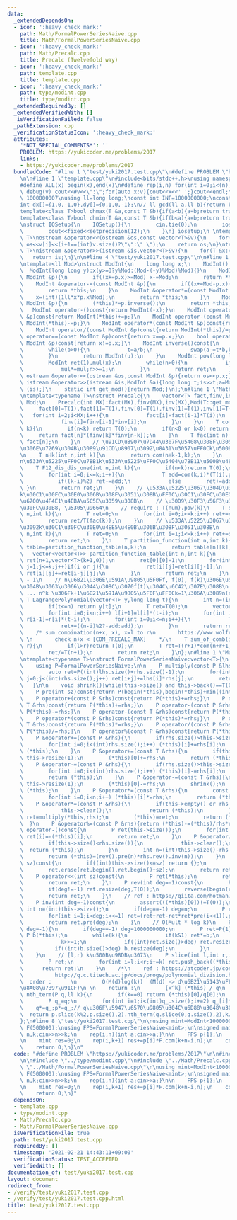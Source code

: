 ```yaml
---
data:
  _extendedDependsOn:
  - icon: ':heavy_check_mark:'
    path: Math/FormalPowerSeriesNaive.cpp
    title: Math/FormalPowerSeriesNaive.cpp
  - icon: ':heavy_check_mark:'
    path: Math/Precalc.cpp
    title: Precalc (Twelvefold way)
  - icon: ':heavy_check_mark:'
    path: template.cpp
    title: template.cpp
  - icon: ':heavy_check_mark:'
    path: type/modint.cpp
    title: type/modint.cpp
  _extendedRequiredBy: []
  _extendedVerifiedWith: []
  _isVerificationFailed: false
  _pathExtension: cpp
  _verificationStatusIcon: ':heavy_check_mark:'
  attributes:
    '*NOT_SPECIAL_COMMENTS*': ''
    PROBLEM: https://yukicoder.me/problems/2017
    links:
    - https://yukicoder.me/problems/2017
  bundledCode: "#line 1 \"test/yuki2017.test.cpp\"\n#define PROBLEM \"https://yukicoder.me/problems/2017\"\
    \n\n#line 1 \"template.cpp\"\n#include<bits/stdc++.h>\nusing namespace std;\n\
    #define ALL(x) begin(x),end(x)\n#define rep(i,n) for(int i=0;i<(n);i++)\n#define\
    \ debug(v) cout<<#v<<\":\";for(auto x:v){cout<<x<<' ';}cout<<endl;\n#define mod\
    \ 1000000007\nusing ll=long long;\nconst int INF=1000000000;\nconst ll LINF=1001002003004005006ll;\n\
    int dx[]={1,0,-1,0},dy[]={0,1,0,-1};\n// ll gcd(ll a,ll b){return b?gcd(b,a%b):a;}\n\
    template<class T>bool chmax(T &a,const T &b){if(a<b){a=b;return true;}return false;}\n\
    template<class T>bool chmin(T &a,const T &b){if(b<a){a=b;return true;}return false;}\n\
    \nstruct IOSetup{\n    IOSetup(){\n        cin.tie(0);\n        ios::sync_with_stdio(0);\n\
    \        cout<<fixed<<setprecision(12);\n    }\n} iosetup;\n \ntemplate<typename\
    \ T>\nostream &operator<<(ostream &os,const vector<T>&v){\n    for(int i=0;i<(int)v.size();i++)\
    \ os<<v[i]<<(i+1==(int)v.size()?\"\":\" \");\n    return os;\n}\ntemplate<typename\
    \ T>\nistream &operator>>(istream &is,vector<T>&v){\n    for(T &x:v)is>>x;\n \
    \   return is;\n}\n\n#line 4 \"test/yuki2017.test.cpp\"\n\n#line 1 \"type/modint.cpp\"\
    \ntemplate<ll Mod>\nstruct ModInt{\n    long long x;\n    ModInt():x(0){}\n  \
    \  ModInt(long long y):x(y>=0?y%Mod:(Mod-(-y)%Mod)%Mod){}\n    ModInt &operator+=(const\
    \ ModInt &p){\n        if((x+=p.x)>=Mod) x-=Mod;\n        return *this;\n    }\n\
    \    ModInt &operator-=(const ModInt &p){\n        if((x+=Mod-p.x)>=Mod)x-=Mod;\n\
    \        return *this;\n    }\n    ModInt &operator*=(const ModInt &p){\n    \
    \    x=(int)(1ll*x*p.x%Mod);\n        return *this;\n    }\n    ModInt &operator/=(const\
    \ ModInt &p){\n        (*this)*=p.inverse();\n        return *this;\n    }\n \
    \   ModInt operator-()const{return ModInt(-x);}\n    ModInt operator+(const ModInt\
    \ &p)const{return ModInt(*this)+=p;}\n    ModInt operator-(const ModInt &p)const{return\
    \ ModInt(*this)-=p;}\n    ModInt operator*(const ModInt &p)const{return ModInt(*this)*=p;}\n\
    \    ModInt operator/(const ModInt &p)const{return ModInt(*this)/=p;}\n    bool\
    \ operator==(const ModInt &p)const{return x==p.x;}\n    bool operator!=(const\
    \ ModInt &p)const{return x!=p.x;}\n    ModInt inverse()const{\n        int a=x,b=Mod,u=1,v=0,t;\n\
    \        while(b>0){\n            t=a/b;\n            swap(a-=t*b,b);swap(u-=t*v,v);\n\
    \        }\n        return ModInt(u);\n    }\n    ModInt pow(long long n)const{\n\
    \        ModInt ret(1),mul(x);\n        while(n>0){\n            if(n&1) ret*=mul;\n\
    \            mul*=mul;n>>=1;\n        }\n        return ret;\n    }\n    friend\
    \ ostream &operator<<(ostream &os,const ModInt &p){return os<<p.x;}\n    friend\
    \ istream &operator>>(istream &is,ModInt &a){long long t;is>>t;a=ModInt<Mod>(t);return\
    \ (is);}\n    static int get_mod(){return Mod;}\n};\n#line 1 \"Math/Precalc.cpp\"\
    \ntemplate<typename T>\nstruct Precalc{\n    vector<T> fact,finv,inv;\n    int\
    \ Mod;\n    Precalc(int MX):fact(MX),finv(MX),inv(MX),Mod(T::get_mod()){\n   \
    \     fact[0]=T(1),fact[1]=T(1),finv[0]=T(1),finv[1]=T(1),inv[1]=T(1);\n     \
    \   for(int i=2;i<MX;i++){\n            fact[i]=fact[i-1]*T(i);\n            inv[i]=T(0)-inv[Mod%i]*(T(Mod/i));\n\
    \            finv[i]=finv[i-1]*inv[i];\n        }\n    }\n    T com(int n,int\
    \ k){\n        if(n<k) return T(0);\n        if(n<0 or k<0) return T(0);\n   \
    \     return fact[n]*(finv[k]*finv[n-k]);\n    }\n    T fac(int n){\n        return\
    \ fact[n];\n    }\n    // \u91CD\u8907\u7D44\u307F\u5408\u308F\u305B:n\u7A2E\u985E\
    \u306E\u7269\u304B\u3089\u91CD\u8907\u3092\u8A31\u3057\uFF0Ck\u500B\u9078\u3076\
    \n    T nHk(int n,int k){\n        return com(n+k-1,k);\n    }\n    // \u7389\
    n\u533A\u5225\uFF0C\u7BB1k\u533A\u5225\uFF0C\u5404\u7BB11\u500B\u4EE5\u4E0AO(k)\n\
    \    T F12_dis_dis_one(int n,int k){\n        if(n<k)return T(0);\n        T ret=0;\n\
    \        for(int i=0;i<=k;i++){\n            T add=com(k,i)*(T(i).pow(n));\n \
    \           if((k-i)%2) ret-=add;\n            else        ret+=add;\n       \
    \ }\n        return ret;\n    }\n    // \u533A\u5225\u3067\u304D\u308Bn\u4EBA\u3092\
    k\u30C1\u30FC\u30E0\u306B\u308F\u3051\u308B\uFF0C\u30C1\u30FC\u30E0\u306B\u306F\
    \u6700\u4F4E1\u4EBA\u5C5E\u3059\u308B\n    // \u30D9\u30F3\u56F3\u3092\u30A4\u30E1\
    \u30FC\u30B8, \u5305\u9664\n    // require : T(num).pow(k)\n    T Stirling_number(int\
    \ n,int k){\n        T ret=0;\n        for(int i=0;i<=k;i++) ret+=com(k,i)*T(i).pow(n)*((k-i)%2?(-1):1);\n\
    \        return ret/T(fac(k));\n    }\n    // \u533A\u5225\u3067\u304D\u308Bn\u4EBA\
    \u3092k\u30C1\u30FC\u30E0\u4EE5\u4E0B\u306B\u308F\u3051\u308B\n    T Bell_number(int\
    \ n,int k){\n        T ret=0;\n        for(int i=1;i<=k;i++) ret+=Stirling_number(n,i);\n\
    \        return ret;\n    }\n    T partition_function(int n,int k){\n        auto\
    \ table=partition_function_table(n,k);\n        return table[n][k];\n    }\n \
    \   vector<vector<T>> partition_function_table(int n,int k){\n        vector<vector<T>>\
    \ ret(n+1,vector<T>(k+1,0));\n        ret[0][0]=1;\n        for(int i=0;i<=n;i++)for(int\
    \ j=1;j<=k;j++)if(i or j){\n            ret[i][j]=ret[i][j-1];\n            if(i-j>=0)\
    \ ret[i][j]+=ret[i-j][j];\n        }\n        return ret;\n    }\n    // n = y.size\
    \ - 1\n    // n\u6B21\u306E\u591A\u9805\u5F0Ff, f(0), f(k)\u306E\u5024\u304C\u308F\
    \u304B\u3063\u3066\u3044\u308C\u3070f(t)\u304C\u6C42\u307E\u308B\n    // 1^k +\
    \ ... n^k \u306Fk+1\u6B21\u591A\u9805\u5F0F\uFF0Ck=1\u306A\u3089n(n+1)/2\n   \
    \ T LagrangePolynomial(vector<T> y,long long t){\n        int n=(int)y.size()-1;\n\
    \        if(t<=n) return y[t];\n        T ret=T(0);\n        vector<T> l(n+1,1),r(n+1,1);\n\
    \        for(int i=0;i<n;i++) l[i+1]=l[i]*(t-i);\n        for(int i=n;i>0;i--)\
    \ r[i-1]=r[i]*(t-i);\n        for(int i=0;i<=n;i++){\n            T add=y[i]*l[i]*r[i]*finv[i]*finv[n-i];\n\
    \            ret+=((n-i)%2?-add:add);\n        }\n        return ret;\n    }\n\
    \    /* sum combination(n+x, x), x=l to r\n       https://www.wolframalpha.com/input/?i=sum+combination%28n%2Bx+%2Cx%29%2C+x%3Dl+to+r&lang=ja\
    \ \n       check n+x < [COM_PRECALC_MAX]    */\n    T sum_of_comb(int n,int l,int\
    \ r){\n        if(l>r)return T(0);\n        T ret=T(r+1)*com(n+r+1,r+1)-T(l)*com(l+n,l);\n\
    \        ret/=T(n+1);\n        return ret;\n    }\n};\n#line 1 \"Math/FormalPowerSeriesNaive.cpp\"\
    \ntemplate<typename T>\nstruct FormalPowerSeriesNaive:vector<T>{\n    using vector<T>::vector;\n\
    \    using P=FormalPowerSeriesNaive;\n\n    P multiply(const P &lhs,const P &rhs){\n\
    \        auto ret=P((int)lhs.size()+rhs.size()-1);\n        for(int i=0;i<(int)lhs.size();i++)for(int\
    \ j=0;j<(int)rhs.size();j++) ret[i+j]+=lhs[i]*rhs[j];\n        return ret;\n \
    \   }\n\n    void shrink(){while(this->size() and this->back()==T(0)) this->pop_back();}\n\
    \    P pre(int sz)const{return P(begin(*this),begin(*this)+min((int)this->size(),sz));}\n\
    \    P operator+(const P &rhs)const{return P(*this)+=rhs;}\n    P operator+(const\
    \ T &rhs)const{return P(*this)+=rhs;}\n    P operator-(const P &rhs)const{return\
    \ P(*this)-=rhs;}\n    P operator-(const T &rhs)const{return P(*this)-=rhs;}\n\
    \    P operator*(const P &rhs)const{return P(*this)*=rhs;}\n    P operator*(const\
    \ T &rhs)const{return P(*this)*=rhs;}\n    P operator/(const P &rhs)const{return\
    \ P(*this)/=rhs;}\n    P operator%(const P &rhs)const{return P(*this)%=rhs;}\n\
    \    P &operator+=(const P &rhs){\n        if(rhs.size()>this->size()) this->resize(rhs.size());\n\
    \        for(int i=0;i<(int)rhs.size();i++) (*this)[i]+=rhs[i];\n        return\
    \ (*this);\n    }\n    P &operator+=(const T &rhs){\n        if(this->empty())\
    \ this->resize(1);\n        (*this)[0]+=rhs;\n        return (*this);\n    }\n\
    \    P &operator-=(const P &rhs){\n        if(rhs.size()>this->size()) this->resize(rhs.size());\n\
    \        for(int i=0;i<(int)rhs.size();i++) (*this)[i]-=rhs[i];\n        shrink();\n\
    \        return (*this);\n    }\n    P &operator-=(const T &rhs){\n        if(this->empty())\
    \ this->resize(1);\n        (*this)[0]-=rhs;\n        shrink();\n        return\
    \ (*this);\n    }\n    P &operator*=(const T &rhs){\n        const int n=(int)this->size();\n\
    \        for(int i=0;i<n;i++) (*this)[i]*=rhs;\n        return (*this);\n    }\n\
    \    P &operator*=(const P &rhs){\n        if(this->empty() or rhs.empty()){\n\
    \            this->clear();\n            return (*this);\n        }\n        auto\
    \ ret=multiply(*this,rhs);\n        (*this)=ret;\n        return (*this);\n  \
    \  }\n    P &operator%=(const P &rhs){return (*this)-=(*this)/rhs*rhs;}\n    P\
    \ operator-()const{\n        P ret(this->size());\n        for(int i=0;i<(int)this->size();i++)\
    \ ret[i]=-(*this)[i];\n        return ret;\n    }\n    P &operator/=(const P &rhs){\n\
    \        if(this->size()<rhs.size()){\n            this->clear();\n          \
    \  return (*this);\n        }\n        int n=(int)this->size()-rhs.size()+1;\n\
    \        return (*this)=(rev().pre(n)*rhs.rev().inv(n));\n    }\n    P operator>>(int\
    \ sz)const{\n        if((int)this->size()<=sz) return {};\n        P ret(*this);\n\
    \        ret.erase(ret.begin(),ret.begin()+sz);\n        return ret;\n    }\n\
    \    P operator<<(int sz)const{\n        P ret(*this);\n        ret.insert(ret.begin(),sz,T(0));\n\
    \        return ret;\n    }\n    P rev(int deg=-1)const{\n        P ret(*this);\n\
    \        if(deg!=-1) ret.resize(deg,T(0));\n        reverse(begin(ret),end(ret));\n\
    \        return ret;\n    }\n    // ref : https://qiita.com/hotman78/items/f0e6d2265badd84d429a\n\
    \    P inv(int deg=-1)const{\n        assert(((*this)[0])!=T(0));\n        const\
    \ int n=(int)this->size();\n        if(deg==-1) deg=n;\n        P ret({T(1)/(*this)[0]});\n\
    \        for(int i=1;i<deg;i<<=1) ret=(ret+ret-ret*ret*pre(i<<1)).pre(i<<1);\n\
    \        return ret.pre(deg);\n    }\n    // O(Mult * log k)\n    P pow(ll k,int\
    \ deg=-1){\n        if(deg==-1) deg=1000000000;\n        P ret=P{1};\n       \
    \ P b(*this);\n        while(k){\n            if(k&1) ret*=b;\n            b=b*b;\n\
    \            k>>=1;\n            if((int)ret.size()>deg) ret.resize(deg);\n  \
    \          if((int)b.size()>deg) b.resize(deg);\n        }\n        return ret;\n\
    \    }\n    // [l,r) k\u500B\u98DB\u3073\n    P slice(int l,int r,int k=1){\n\
    \        P ret;\n        for(int i=l;i<r;i+=k) ret.push_back((*this)[i]);\n  \
    \      return ret;\n    }\n    /*\n    ref : https://atcoder.jp/contests/aising2020/submissions/15300636\n\
    \          http://q.c.titech.ac.jp/docs/progs/polynomial_division.html\n \n  \
    \  order :      \n        O(M(d)log(k))  (M(d) -> d\u6B21\u5143\uFF0Cmultiply\u306E\
    \u8A08\u7B97\u91CF)\n \n    return :\n        [x^k] (*this) / q\n    */\n    T\
    \ nth_term(P q,ll k){\n        if(k==0) return (*this)[0]/q[0];\n        P p(*this);\n\
    \        P q_=q;\n        for(int i=1;i<(int)q_.size();i+=2) q_[i]*=-1;\n    \
    \    q*=q_;p*=q_;// q\u306F\u5947\u6570\u9805\u304C\u6D88\u3048\u308B\n      \
    \  return p.slice(k%2,p.size(),2).nth_term(q.slice(0,q.size(),2),k/2);\n    }\n\
    };\n#line 8 \"test/yuki2017.test.cpp\"\n\nusing mint=ModInt<1000000007>;\nPrecalc<mint>\
    \ F(500000);\nusing FPS=FormalPowerSeriesNaive<mint>;\n\nsigned main(){\n    int\
    \ n,k;cin>>n>>k;\n    rep(i,n){int a;cin>>a;}\n\n    FPS p{1};\n    rep(i,n) p-=(p<<(i+1));\n\
    \n    mint res=0;\n    rep(i,k+1) res+=p[i]*F.com(k+n-i,n);\n    cout<<res<<endl;\n\
    \    return 0;\n}\n"
  code: "#define PROBLEM \"https://yukicoder.me/problems/2017\"\n\n#include \"../template.cpp\"\
    \n\n#include \"../type/modint.cpp\"\n#include \"../Math/Precalc.cpp\"\n#include\
    \ \"../Math/FormalPowerSeriesNaive.cpp\"\n\nusing mint=ModInt<1000000007>;\nPrecalc<mint>\
    \ F(500000);\nusing FPS=FormalPowerSeriesNaive<mint>;\n\nsigned main(){\n    int\
    \ n,k;cin>>n>>k;\n    rep(i,n){int a;cin>>a;}\n\n    FPS p{1};\n    rep(i,n) p-=(p<<(i+1));\n\
    \n    mint res=0;\n    rep(i,k+1) res+=p[i]*F.com(k+n-i,n);\n    cout<<res<<endl;\n\
    \    return 0;\n}"
  dependsOn:
  - template.cpp
  - type/modint.cpp
  - Math/Precalc.cpp
  - Math/FormalPowerSeriesNaive.cpp
  isVerificationFile: true
  path: test/yuki2017.test.cpp
  requiredBy: []
  timestamp: '2021-02-21 14:43:11+09:00'
  verificationStatus: TEST_ACCEPTED
  verifiedWith: []
documentation_of: test/yuki2017.test.cpp
layout: document
redirect_from:
- /verify/test/yuki2017.test.cpp
- /verify/test/yuki2017.test.cpp.html
title: test/yuki2017.test.cpp
---
```

